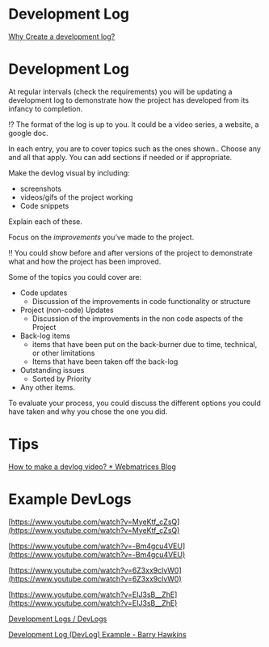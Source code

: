 # Development Log

[Why Create a development log?](https://gunmetalarcadia.com/wordpress/10-things-i-learned-in-one-year-of-keeping-a-devlog/)

# Development Log

At regular intervals (check the requirements) you will be updating a development log to demonstrate how the project has developed from its infancy to completion.

<aside>
⁉️ The format of the log is up to you. It could be a video series, a website, a google doc.

</aside>

In each entry, you are to cover topics such as the ones shown.. Choose any and all that apply. You can add sections if needed or if appropriate.

Make the devlog visual by including:

- screenshots
- videos/gifs of the project working
- Code snippets

Explain each of these.

Focus on the *improvements* you’ve made to the project. 

<aside>
‼️ You could show before and after versions of the project to demonstrate what and how the project has been improved.

</aside>

Some of the topics you could cover are:

- Code updates
    - Discussion of the improvements in code functionality or structure
- Project (non-code) Updates
    - Discussion of the improvements in the non code aspects of the Project
- Back-log items
    - items that have been put on the back-burner due to time, technical, or other limitations
    - Items that have been taken off the back-log
- Outstanding issues
    - Sorted by Priority
- Any other items.

To evaluate your process, you could discuss the different options you could have taken and why you chose the one you did.

# Tips

[How to make a devlog video? * Webmatrices Blog](https://blog.webmatrices.com/how-to-make-a-devlog-video/)

# Example DevLogs

[https://www.youtube.com/watch?v=MyeKtf_cZsQ](https://www.youtube.com/watch?v=MyeKtf_cZsQ)

[https://www.youtube.com/watch?v=-Bm4gcu4VEU](https://www.youtube.com/watch?v=-Bm4gcu4VEU)

[https://www.youtube.com/watch?v=6Z3xx9clvW0](https://www.youtube.com/watch?v=6Z3xx9clvW0)

[https://www.youtube.com/watch?v=EIJ3sB__ZhE](https://www.youtube.com/watch?v=EIJ3sB__ZhE)

[Development Logs / DevLogs](../Assessment%20Examples%20ba9ee48cf95a4ca78c4a3653b16831a0.md) 

[Development Log (DevLog) Example - Barry Hawkins](https://barryhawkins.com/compendium/development-process/artifacts/examples/development-log-devlog-example/)